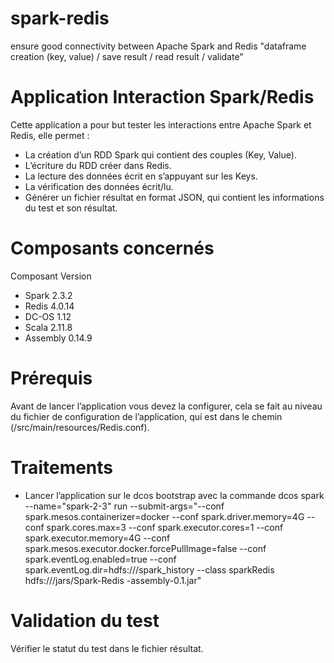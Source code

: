 # spark-redis
 ensure good connectivity between Apache Spark and Redis "dataframe creation (key, value) / save result / read result / validate"

#	Application Interaction Spark/Redis

Cette application a pour but tester les interactions entre Apache Spark et Redis, elle permet :
-	La création d’un RDD Spark qui contient des couples (Key, Value).
-	L’écriture du RDD créer dans Redis.
-	La lecture des données écrit en s’appuyant sur les Keys.
-	La vérification des données écrit/lu.
-	Générer un fichier résultat en format JSON, qui contient les informations du test et son résultat. 

#	Composants concernés


Composant	   	Version
- Spark		2.3.2
- Redis		4.0.14
- DC-OS		1.12
- Scala		2.11.8
- Assembly		0.14.9



# Prérequis 
Avant de lancer l’application vous devez la configurer, cela se fait au niveau du fichier de configuration de l’application, qui est dans le chemin (/src/main/resources/Redis.conf).


# Traitements 
-	Lancer l’application sur le dcos bootstrap avec la commande 
dcos spark --name="spark-2-3" run --submit-args="--conf spark.mesos.containerizer=docker --conf spark.driver.memory=4G --conf spark.cores.max=3 --conf spark.executor.cores=1 --conf spark.executor.memory=4G --conf spark.mesos.executor.docker.forcePullImage=false --conf spark.eventLog.enabled=true --conf spark.eventLog.dir=hdfs:///spark_history  --class sparkRedis hdfs:///jars/Spark-Redis -assembly-0.1.jar"
 
# Validation du test 
Vérifier le statut du test dans le fichier résultat. 
